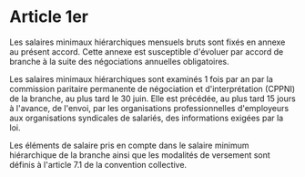 # Article 1er

Les salaires minimaux hiérarchiques mensuels bruts sont fixés en annexe au présent accord. Cette annexe est susceptible d'évoluer par accord de branche à la suite des négociations annuelles obligatoires.

Les salaires minimaux hiérarchiques sont examinés 1 fois par an par la commission paritaire permanente de négociation et d'interprétation (CPPNI) de la branche, au plus tard le 30 juin. Elle est précédée, au plus tard 15 jours à l'avance, de l'envoi, par les organisations professionnelles d'employeurs aux organisations syndicales de salariés, des informations exigées par la loi.

Les éléments de salaire pris en compte dans le salaire minimum hiérarchique de la branche ainsi que les modalités de versement sont définis à l'article 7.1 de la convention collective.

